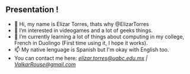 <H2> Presentation ! </H2>

- 👋 Hi, my name is Elizar Torres, thats why @ElizarTorres
- 👀 I’m interested in videogames and a lot of geeks things.
- 🌱 I’m currently learning a lot of things about computing in my college, French in Duolingo (First time using it, I hope it works).
- 📫 My native lenguage is Spanish but I'm okay with English too.
- You can contact me here: <i>elizar.torres@uabc.edu.mx | ValkarRouse@gmail.com</i>
